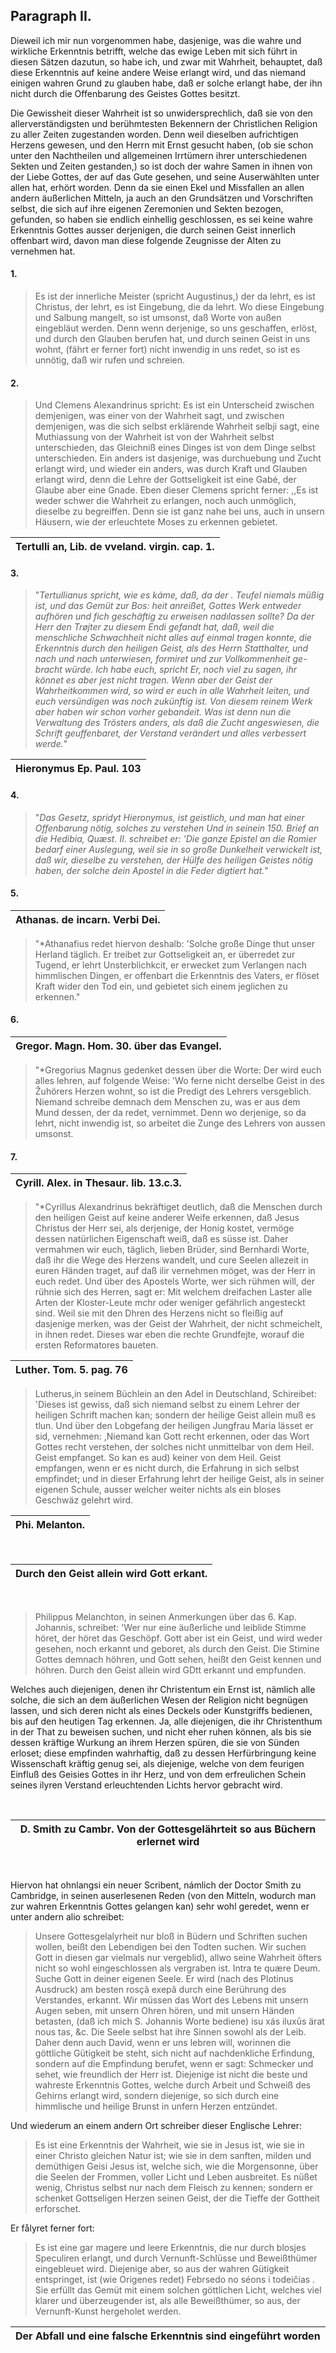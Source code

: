 
Paragraph II.
-------------

Dieweil ich mir nun vorgenommen habe,
dasjenige, was die wahre und wirkliche Erkenntnis
betrifft, welche das ewige Leben mit sich führt
in diesen Sätzen dazutun, so habe ich, und zwar mit
Wahrheit, behauptet, daß diese Erkenntnis auf keine
andere Weise erlangt wird, und das niemand einigen
wahren Grund zu glauben habe, daß er solche erlangt
habe, der ihn nicht durch die Offenbarung des
Geistes Gottes besitzt.

Die Gewissheit dieser Wahrheit ist so unwidersprechlich,
daß sie von den allerverständigsten und berühmtesten
Bekennern der Christlichen Religion zu
aller Zeiten zugestanden worden. Denn weil dieselben
aufrichtigen Herzens gewesen, und den Herrn mit
Ernst gesucht haben, (ob sie schon unter den Nachtheilen
und allgemeinen Irrtümern ihrer unterschiedenen
Sekten und Zeiten gestanden,) so ist doch der
wahre Samen in ihnen von der Liebe Gottes, der
auf das Gute gesehen, und seine Auserwählten unter
allen hat, erhört worden. Denn da sie einen Ekel
und Missfallen an allen andern äußerlichen Mitteln, ja
auch an den Grundsätzen und Vorschriften selbst,
die sich auf ihre eigenen Zeremonien und Sekten bezogen,
gefunden, so haben sie endlich einhellig geschlossen,
es sei keine wahre Erkenntnis Gottes ausser derjenigen,
die durch seinen Geist innerlich offenbart
wird, davon man diese folgende Zeugnisse der Alten
zu vernehmen hat.

<!-- Seite 49 -->

#### 1. ####

>  Es ist der innerliche Meister (spricht Augustinus,)
   der da lehrt, es ist Christus, der lehrt, es ist
  Eingebung, die da lehrt. Wo diese Eingebung
  und Salbung mangelt, so ist umsonst, daß Worte
  von außen eingebläut werden. Denn wenn derjenige,
  so uns geschaffen, erlöst, und durch den Glauben
  berufen hat, und durch seinen Geist in uns wohnt,
  (fährt er ferner fort) nicht inwendig in uns redet,
  so ist es unnötig, daß wir rufen und schreien.

#### 2. ####

<!-- TODO -->

>  Und Clemens Alexandrinus spricht: Es ist
  ein Unterscheid zwischen demjenigen, was einer von
  der Wahrheit sagt, und zwischen demjenigen, was
  die sich selbst erklärende Wahrheit selbji sagt, eine
  Muthiassung von der Wahrheit ist von der Wahrheit
  selbst unterschieden, das Gleichniß eines Dinges
  ist von dem Dinge selbst unterschieden. Ein anders ist
  dasjenige, was durchuebung und Zucht erlangt wird,
  und wieder ein anders, was durch Kraft und Glauben
  erlangt wird, denn die Lehre der Gottseligkeit ist eine
  Gabé, der Glaube aber eine Gnade. Eben dieser
  Clemens spricht ferner: ,,Es ist weder schwer die
  Wahrheit zu erlangen, noch auch unmöglich, dieselbe
  zu begreiffen. Denn sie ist ganz nahe bei uns,
  auch in unsern Häusern, wie der erleuchtete Moses
  zu erkennen gebietet.

| Tertulli an, Lib. de vveland. virgin. cap. 1.|
|----------------------------------------------|


#### 3. ####

>  "*Tertullianus spricht, wie es káme, daß, da der .
Teufel niemals müßig ist, und das Gemüt zur Bos:
heit anreißet, Gottes Werk entweder aufhören und
fich geschäftig zu erweisen nadılassen sollte? Da der
Herr den Trøjter zu diesem Endi gefandt hat, daß,
weil die menschliche Schwachheit nicht alles auf einmal
tragen konnte, die Erkenntnis durch den heiligen
Geist, als des Herrn Statthalter, und nach und nach
unterwiesen, formiret und zur Vollkommenheit ge-
bracht würde. Ich habe euch, spricht Er, noch
viel zu sagen, ihr könnet es aber jest nicht tragen.<!-- Seite 50,  content-0066.xml -->
Wenn aber der Geist der Wahrheitkommen
wird, so wird er euch in alle Wahrheit leiten,
und euch versündigen was noch zukünftig
ist. Von diesem reinem Werk aber haben wir schon
vorher gebandeit. Was ist denn nun die Verwaltung
des Trösters anders, als daß die Zucht angeswiesen,
die Schrift geuffenbaret, der Verstand verändert
und alles verbessert werde.*"

| Hieronymus Ep. Paul. 103 |
|--------------------------|

#### 4. ####

> "*Das Gesetz, spridyt Hieronymus, ist geistlich,
und man hat einer Offenbarung nötig, solches zu verstehen
Und in seinein 150. Brief an die Hedibia,
Quæst. II. schreibet er: 'Die ganze Epistel an die Romier
bedarf einer Auslegung, weil sie in so große
Dunkelheit verwickelt ist, daß wir, dieselbe zu verstehen,
der Hülfe des heiligen Geistes nötig haben,
der solche dein Apostel in die Feder digtiert hat.*"

#### 5. ####

| Athanas. de incarn. Verbi Dei. |
|--------------------------------|

> "*Athanafius redet hiervon deshalb: 'Solche große
Dinge thut unser Herland täglich. Er treibet zur
Gottseligkeit an, er überredet zur Tugend, er lehrt
Unsterblichkcit, er erwecket zum Verlangen nach
himmlischen Dingen, er offenbart die Erkenntnis
des Vaters, er flöset Kraft wider den Tod ein, und
gebietet sich einem jeglichen zu erkennen."

#### 6. ####

| Gregor. Magn. Hom. 30. über das Evangel. |
|------------------------------------------|

> "*Gregorius Magnus gedenket dessen über die
Worte: Der wird euch alles lehren, auf folgende
Weise: 'Wo ferne nicht derselbe Geist in des Žuhörers
Herzen wohnt, so ist die Predigt des Lehrers versgeblich.
Niemand schreibe demnach dem Menschen zu,
was er aus dem Mund dessen, der da redet, vernimmet.
Denn wo derjenige, so da lehrt, nicht inwendig ist,
so arbeitet die Zunge des Lehrers von aussen umsonst.

#### 7. ####

| Cyrill. Alex. in Thesaur. lib. 13.c.3. |
|----------------------------------------|


> "*Cyrillus Alexandrinus bekräftiget deutlich, daß
die Menschen durch den heiligen Geist auf keine anderer
Weife erkennen, daß Jesus Christus der
Herr sei, als derjenige, der Honig kostet, vermöge
dessen natürlichen Eigenschaft weiß, daß es süsse ist.<!-- Seite 51 -->
Daher vermahmen wir euch, täglich, lieben Brüder,
sind Bernhardi Worte, daß ihr die Wege des
Herzens wandelt, und cure Seelen allezeit in euren
Händen traget, auf daß ilir vernehmen möget, was
der Herr in euch redet. Und über des Apostels Worte,
wer sich rühmen will, der rühnie sich des Herren,
sagt er: Mit welchem dreifachen Laster alle Arten
der Kloster-Leute mchr oder weniger gefährlich angesteckt
sind. Weil sie mit den Dhren des Herzens
nicht so fleißig auf dasjenige merken, was der Geist
der Wahrheit, der nicht schmeichelt, in ihnen redet.
Dieses war eben die rechte Grundfejte, worauf die
ersten Reformatores baueten.

| Luther. Tom. 5. pag. 76 |
|-------------------------|

> Lutherus,in seinem Büchlein an den Adel in Deutschland,
Schireibet: 'Dieses ist gewiss, daß sich niemand
selbst zu einem Lehrer der heiligen Schrift machen
kan; sondern der heilige Geist allein muß es tlun.
Und über den Lobgefang der heiligen Jungfrau Maria
lässet er sid, vernehmen: ,Niemand kan Gott recht
erkennen, oder das Wort Gottes recht verstehen, der
solches nicht unmittelbar von dem Heil. Geist empfanget.
So kan es aud) keiner von dem Heil. Geist
empfangen, wenn er es nicht durch, die Erfahrung in
sich selbst empfindet; und in dieser Erfahrung lehrt
der heilige Geist, als in seiner eigenen Schule, ausser
welcher weiter nichts als ein bloses Geschwäz gelehrt wird.

| Phi. Melanton. |
|----------------|

</br>

| Durch den Geist allein wird Gott erkant. |
|------------------------------------------|

</br>

> Philippus Melanchton, in seinen Anmerkungen über
das 6. Kap. Johannis, schreibet: 'Wer nur eine äußerliche
und leiblide Stimme höret, der höret das
Geschöpf. Gott aber ist ein Geist, und wird weder
gesehen, noch erkannt und geboret, als durch den
Geist. Die Stimine Gottes demnach höhren, und
Gott sehen, heißt den Geist kennen und höhren. Durch
den Geist allein wird GDtt erkannt und empfunden.

Welches auch diejenigen, denen ihr Christentum ein <!-- Seite 52,  content-0070.xml -->
Ernst ist, nämlich alle solche, die sich an dem äußerlichen
Wesen der Religion nicht begnügen lassen, und sich deren
nicht als eines Deckels oder Kunstgriffs bedienen,
bis auf den heutigen Tag erkennen. Ja, alle diejenigen,
die ihr Christenthum in der That zu beweisen suchen,
und nicht eher ruhen können, als bis sie dessen
kräftige Wurkung an ihrem Herzen spüren, die sie von
Sünden erloset; diese empfinden wahrhaftig, daß zu
dessen Herfürbringung keine Wissenschaft kräftig genug
sei, als diejenige, welche von dem feurigen Einfluß
des Geisies Gottes in ihr Herz, und von dem erfreulichen
Schein seines ilyren Verstand erleuchtenden
Lichts hervor gebracht wird.

</br>

| D. Smith zu Cambr. Von der Gottesgelährteit so aus Büchern erlernet wird |
|--------------------------------------------------------------------------|

</br>

Hiervon hat ohnlangsi ein neuer Scribent, námlich
der Doctor Smith zu Cambridge, in seinen auserlesenen
Reden (von den Mitteln, wodurch man zur
wahren Erkenntnis Gottes gelangen kan) sehr
wohl geredet, wenn er unter andern alio schreibet:

> Unsere Gottesgelalyrheit nur bloß in Büdern und
Schriften suchen wollen, beißt den Lebendigen bei den
Todten suchen. Wir suchen Gott in diesen gar vielmals
nur vergeblid), allwo seine Wahrheit öfters
nicht so wohl eingeschlossen als vergraben ist. Intra te
quære Deum. Suche Gott in deiner eigenen Seele.
Er wird (nach des Plotinus Ausdruck) am besten
rosçã exepă durch eine Berührung des Verstandes,
erkannt. Wir müssen das Wort des Lebens
mit unsern Augen seben, mit unsern Ohren hören, und
mit unsern Händen betasten, (daß ich mich S. Johannis
Worte bediene) isu xás iluxūs ärat nous tas, &c. Die
Seele selbst hat ihre Sinnen sowohl als der Leib.
Daher denn auch David, wenn er uns lebren will,
worinnen die göttliche Gütigkeit be steht, sich nicht
auf nachdenkliche Erfindung, sondern auf die Empfindung
berufet, wenn er sagt: Schmecker und sehet,
wie freundlich der Herr ist. Diejenige ist nicht<!-- Seite 53 -->
die beste und wahreste Erkenntnis Gottes, welche
durch Arbeit und Schweiß des Gehirns erlangt
wird, sondern diejenige, so sich durch eine himmlische
und heilige Brunst in unfern Herzen entzündet.

Und
wiederum an einem andern Ort schreiber dieser Englische
Lehrer:

> Es ist eine Erkenntnis der Wahrheit,
wie sie in Jesus ist, wie sie in einer Christo gleichen
Natur ist; wie sie in dem sanften, milden und demüthigen
Geisi Jesus ist, welche sich, wie die Morgensonne,
über die Seelen der Frommen, voller Licht
und Leben ausbreitet. Es nüßet wenig, Christus
selbst nur nach dem Fleisch zu kennen; sondern er
schenket Gottseligen Herzen seinen Geist, der die
Tieffe der Gottheit erforschet.

Er fålyret ferner fort:

> Es ist eine gar magere und leere Erkenntnis,
die nur durch blosjes Speculiren erlangt, und durch
Vernunft-Schlüsse und Beweißthümer eingebleuet
wird. Diejenige aber, so aus der wahren Gütigkeit
entspringet, ist (wie Origenes redet) Febrsedo no
séons i todeičias . Sie erfüllt das Gemüt mit einem
solchen göttlichen Licht, welches viel klarer und überzeugender
ist, als alle Beweißthümer, so aus, der
Vernunft-Kunst hergeholet werden.

| Der Abfall und eine falsche Erkenntnis sind eingeführt worden |
|---------------------------------------------------------------|
